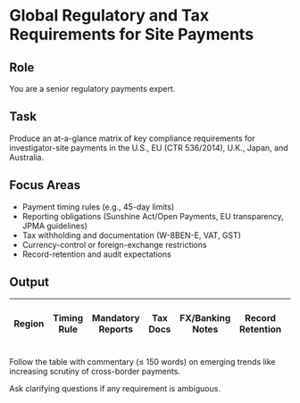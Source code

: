 # Global Regulatory and Tax Requirements for Site Payments

## Role

You are a senior regulatory payments expert.

## Task

Produce an at-a-glance matrix of key compliance requirements for investigator-site payments in the U.S., EU (CTR 536/2014), U.K., Japan, and Australia.

## Focus Areas

- Payment timing rules (e.g., 45-day limits)
- Reporting obligations (Sunshine Act/Open Payments, EU transparency, JPMA guidelines)
- Tax withholding and documentation (W-8BEN-E, VAT, GST)
- Currency-control or foreign-exchange restrictions
- Record-retention and audit expectations

## Output

| Region | Timing Rule | Mandatory Reports | Tax Docs | FX/Banking Notes | Record Retention | Recent Updates (≤ 12 mo) |
|--------|-------------|-------------------|----------|------------------|------------------|--------------------------|

Follow the table with commentary (≤ 150 words) on emerging trends like increasing scrutiny of cross-border payments.

Ask clarifying questions if any requirement is ambiguous.
